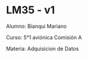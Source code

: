 # LM35 - v1


Alumno: Bianqui Mariano

Curso: 5°1 aviónica Comisión A

Materia: Adquisicion de Datos
